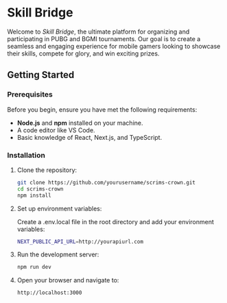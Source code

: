 # Skill Bridge

 <!-- Replace with your actual image path -->

Welcome to *Skill Bridge*, the ultimate platform for organizing and participating in PUBG and BGMI tournaments. Our goal is to create a seamless and engaging experience for mobile gamers looking to showcase their skills, compete for glory, and win exciting prizes.



## Getting Started

### Prerequisites

Before you begin, ensure you have met the following requirements:
- **Node.js** and **npm** installed on your machine.
- A code editor like VS Code.
- Basic knowledge of React, Next.js, and TypeScript.

### Installation

1. Clone the repository:

   ```bash
   git clone https://github.com/yourusername/scrims-crown.git
   cd scrims-crown
   npm install
2. Set up environment variables:

    Create a .env.local file in the root directory and add your environment variables:
    ```bash
    NEXT_PUBLIC_API_URL=http://yourapiurl.com

3. Run the development server: 

   ```bash
   npm run dev

4. Open your browser and navigate to:   
    ```bash
    http://localhost:3000



